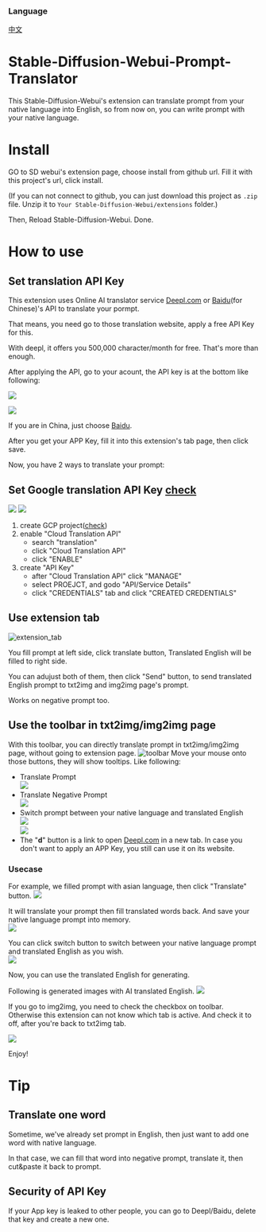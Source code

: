 ### Language
[中文](README.cn.md)

# Stable-Diffusion-Webui-Prompt-Translator
This Stable-Diffusion-Webui's extension can translate prompt from your native language into English, so from now on, you can write prompt with your native language.

# Install
GO to SD webui's extension page, choose install from github url. Fill it with this project's url, click install.

(If you can not connect to github, you can just download this project as `.zip` file. Unzip it to `Your Stable-Diffusion-Webui/extensions` folder.)

Then, Reload Stable-Diffusion-Webui. Done. 

# How to use
## Set translation API Key
This extension uses Online AI translator service [Deepl.com](https://www.deepl.com) or [Baidu](http://api.fanyi.baidu.com/)(for Chinese)'s API to translate your pormpt.  

That means, you need go to those translation website, apply a free API Key for this.  

With deepl, it offers you 500,000 character/month for free. That's more than enough.  

After applying the API, go to your acount, the API key is at the bottom like following:
  
![](img/deepl_acount.jpg)

![](img/deepl_appkey.jpg)

If you are in China, just choose [Baidu](http://api.fanyi.baidu.com/). 

After you get your APP Key, fill it into this extension's tab page, then click save. 

Now, you have 2 ways to translate your prompt:


## Set Google translation API Key [check](https://cloud.google.com/translate/docs/setup?hl=en)

![](./img/google-translation-01.png)
![](./img/google-translation-02.png)

1. create GCP project([check](https://cloud.google.com/resource-manager/docs/creating-managing-projects?hl=en))
2. enable "Cloud Translation API" 
    - search "translation" 
    - click "Cloud Translation API"
    - click "ENABLE"
3. create "API Key"
    - after "Cloud Translation API" click "MANAGE"
    - select PROEJCT, and godo "API/Service Details" 
    - click "CREDENTIALS" tab and click "CREATED CREDENTIALS"




## Use extension tab
![extension_tab](img/extension_tab.jpg)

You fill prompt at left side, click translate button, Translated English will be filled to right side.  

You can adujust both of them, then click "Send" button, to send translated English prompt to txt2img and img2img page's prompt.  

Works on negative prompt too.  

## Use the toolbar in txt2img/img2img page
With this toolbar, you can directly translate prompt in txt2img/img2img page, without going to extension page.
![toolbar](img/toolbar.jpg)
Move your mouse onto those buttons, they will show tooltips. Like following:
* Translate Prompt  
![](img/button01.jpg)  
* Translate Negative Prompt  
![](img/button02.jpg)  
* Switch prompt between your native language and translated English  
![](img/button03.jpg)  
![](img/button04.jpg)  
* The "**d**" button is a link to open [Deepl.com](https://www.deepl.com) in a new tab. In case you don't want to apply an APP Key, you still can use it on its website.

### Usecase
For example,  we filled prompt with asian language, then click "Translate" button. 
![](img/txt2img00.jpg)  

It will translate your prompt then fill translated words back. And save your native language prompt into memory.  
![](img/txt2img01.jpg)  

You can click switch button to switch between your native language prompt and translated English as you wish.  
![](img/txt2img02.jpg)  

Now, you can use the translated English for generating. 

Following is generated images with AI translated English.
![](img/generated_demo.jpg)  

If you go to img2img, you need to check the checkbox on toolbar. Otherwise this extension can not know which tab is active. And check it to off, after you're back to txt2img tab. 

![](img/img2img.jpg)  

Enjoy!  

# Tip
## Translate one word
Sometime, we've already set prompt in English, then just want to add one word with native language.  

In that case, we can fill that word into negative prompt, translate it, then cut&paste it back to prompt.   

## Security of API Key
If your App key is leaked to other people, you can go to Deepl/Baidu, delete that key and create a new one.    

